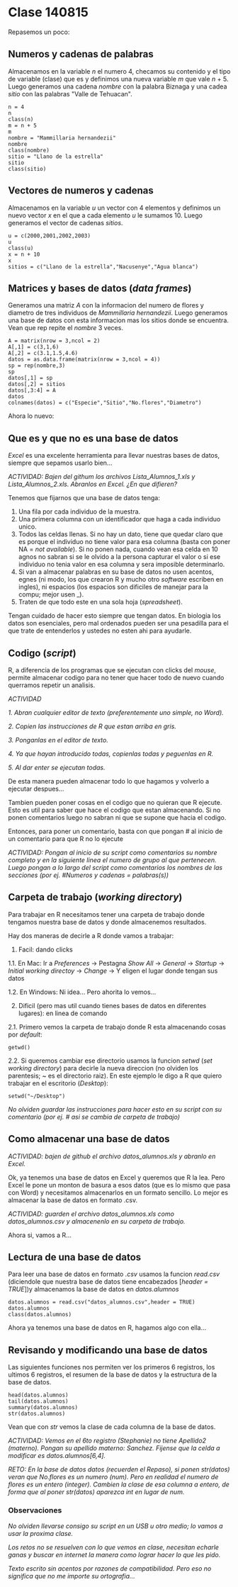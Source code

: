 # Clase 140815

Repasemos un poco:

## Numeros y cadenas de palabras
Almacenamos en la variable _n_ el numero 4, checamos su contenido y el tipo de variable (clase) que es y definimos una nueva variable _m_ que vale _n_ + 5. Luego generamos una cadena _nombre_ con la palabra Biznaga y una cadea _sitio_ con las palabras "Valle de Tehuacan".
```{r, echo=FALSE}
n = 4
n
class(n)
m = n + 5
m
nombre = "Mammillaria hernandezii"
nombre
class(nombre)
sitio = "Llano de la estrella"
sitio
class(sitio)
```

## Vectores de numeros y cadenas
Almacenamos en la variable _u_ un vector con 4 elementos y definimos un nuevo vector _x_ en el que a cada elemento _u_ le sumamos 10. Luego generamos el vector de cadenas _sitios_.
```{r, echo=FALSE}
u = c(2000,2001,2002,2003)
u
class(u)
x = n + 10
x
sitios = c("Llano de la estrella","Nacusenye","Agua blanca")
```

## Matrices y bases de datos (_data frames_)
Generamos una matriz _A_ con la informacion del numero de flores y diametro de tres individuos de _Mammillaria hernandezii_. Luego generamos una base de datos con esta informacion mas los sitios donde se encuentra. Vean que rep repite el _nombre_ 3 veces.
```{r, echo=FALSE}
A = matrix(nrow = 3,ncol = 2)
A[,1] = c(3,1,6) 
A[,2] = c(3.1,1.5,4.6)
datos = as.data.frame(matrix(nrow = 3,ncol = 4))
sp = rep(nombre,3)
sp
datos[,1] = sp
datos[,2] = sitios
datos[,3:4] = A
datos
colnames(datos) = c("Especie","Sitio","No.flores","Diametro")
```

Ahora lo nuevo:

## Que es y que no es una base de datos
_Excel_ es una excelente herramienta para llevar nuestras bases de datos, siempre que sepamos usarlo bien...

_ACTIVIDAD: Bajen del githum los archivos Lista_Alumnos_1.xls y Lista_Alumnos_2.xls. Abranlos en Excel. ¿En que difieren?_

Tenemos que fijarnos que una base de datos tenga:

1. Una fila por cada individuo de la muestra.
2. Una primera columna con un identificador que haga a cada individuo unico.
3. Todos las celdas llenas. Si no hay un dato, tiene que quedar claro que es porque el individuo no tiene valor para esa columna (basta con poner NA = _not available_). Si no ponen nada, cuando vean esa celda en 10 agnos no sabran si se le olvido a la persona capturar el valor o si ese individuo no tenia valor en esa columna y sera imposible determinarlo.
4. Si van a almacenar palabras en su base de datos no usen acentos, egnes (ni modo, los que crearon R y mucho otro _software_ escriben en ingles), ni espacios (los espacios son dificiles de manejar para la compu; mejor usen _).
5. Traten de que todo este en una sola hoja (_spreadsheet_).

Tengan cuidado de hacer esto siempre que tengan datos. En biologia los datos son esenciales, pero mal ordenados pueden ser una pesadilla para el que trate de entenderlos y ustedes no esten ahi para ayudarle. 

## Codigo (_script_) 
R, a diferencia de los programas que se ejecutan con clicks del _mouse_, permite almacenar codigo para no tener que hacer todo de nuevo cuando querramos repetir un analisis.

_ACTIVIDAD_

_1. Abran cualquier editor de texto (preferentemente uno simple, no Word)._

_2. Copien las instrucciones de R que estan arriba en gris._

_3. Ponganlas en el editor de texto._

_4. Ya que hayan introducido todas, copienlas todas y peguenlas en R._

_5. Al dar enter se ejecutan todas._

De esta manera pueden almacenar todo lo que hagamos y volverlo a ejecutar despues...

Tambien pueden poner cosas en el codigo que no quieran que R ejecute. Esto es util para saber que hace el codigo que estan almacenando. Si no ponen comentarios luego no sabran ni que se supone que hacia el codigo.

Entonces, para poner un comentario, basta con que pongan # al inicio de un comentario para que R no lo ejecute

_ACTIVIDAD: Pongan al inicio de su script como comentarios su nombre completo y en la siguiente linea el numero de grupo al que pertenecen. Luego pongan a lo largo del script como comentarios los nombres de las secciones (por ej. #Numeros y cadenas = palabras(s))_

## Carpeta de trabajo (_working directory_)
Para trabajar en R necesitamos tener una carpeta de trabajo donde tengamos nuestra base de datos y donde almacenemos resultados.

Hay dos maneras de decirle a R donde vamos a trabajar:

1. Facil: dando clicks

1.1. En Mac: Ir a _Preferences_ -> Pestagna _Show All_ -> _General_ -> _Startup_ -> _Initial working directoy_ -> _Change_ -> Y eligen el lugar donde tengan sus datos

1.2. En Windows: Ni idea... Pero ahorita lo vemos...

2. Dificil (pero mas util cuando tienes bases de datos en diferentes lugares): en linea de comando

2.1. Primero vemos la carpeta de trabajo donde R esta almacenando cosas por _default_:
```{r, echo=FALSE}
getwd()
```
2.2. Si queremos cambiar ese directorio usamos la funcion _setwd_ (_set working directory_) para decirle la nueva direccion (no olviden los parentesis; ~ es el directorio raiz). En este ejemplo le digo a R que quiero trabajar en el escritorio (_Desktop_):
```{r, echo=FALSE}
setwd("~/Desktop")
```

_No olviden guardar las instrucciones para hacer esto en su script con su comentario (por ej. # asi se cambia de carpeta de trabajo)_

## Como almacenar una base de datos

_ACTIVIDAD: bajen de github el archivo datos_alumnos.xls y abranlo en Excel._

Ok, ya tenemos una base de datos en Excel y queremos que R la lea. Pero Excel le pone un monton de basura a esos datos (que es lo mismo que pasa con Word) y necesitamos almacenarlos en un formato sencillo. Lo mejor es almacenar la base de datos en formato .csv.

_ACTIVIDAD: guarden el archivo datos_alumnos.xls como datos_alumnos.csv y almacenenlo en su carpeta de trabajo._

Ahora si, vamos a R...

## Lectura de una base de datos

Para leer una base de datos en formato _.csv_ usamos la funcion _read.csv_ (diciendole que nuestra base de datos tiene encabezados [_header = TRUE_])y almacenamos la base de datos en _datos.alumnos_
```{r, echo=FALSE}
datos.alumnos = read.csv("datos_alumnos.csv",header = TRUE)
datos.alumnos
class(datos.alumnos)
```

Ahora ya tenemos una base de datos en R, hagamos algo con ella...

## Revisando y modificando una base de datos
Las siguientes funciones nos permiten ver los primeros 6 registros, los ultimos 6 registros, el resumen de la base de datos y la estructura de la base de datos. 

```{r, echo=FALSE}
head(datos.alumnos)
tail(datos.alumnos)
summary(datos.alumnos)
str(datos.alumnos)
```

Vean que con _str_ vemos la clase de cada columna de la base de datos.

_ACTIVIDAD: Vemos en el 6to registro (Stephanie) no tiene Apellido2 (materno). Pongan su apellido materno: Sanchez. Fijense que la celda a modificar es datos.alumnos[6,4]._ 

_RETO: En la base de datos datos (recuerden el Repaso), si ponen str(datos) veran que No.flores es un numero (num). Pero en realidad el numero de flores es un entero (integer). Cambien la clase de esa columna a entero, de forma que al poner str(datos) aparezca int en lugar de num._

### Observaciones

_No olviden llevarse consigo su script en un USB u otro medio; lo vamos a usar la proxima clase._

_Los retos no se resuelven con lo que vemos en clase, necesitan echarle ganas y buscar en internet la manera como lograr hacer lo que les pido._

_Texto escrito sin acentos por razones de compatibilidad. Pero eso no significa que no me importe su ortografia..._
